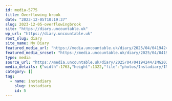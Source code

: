 ```yaml
---
id: media-5775
title: Overflowing brook
date: "2023-12-05T10:19:37"
slug: 2023-12-05-overflowingbrook
site: "https://diary.uncountable.uk"
wp_url: "https://diary.uncountable.uk"
root_slug: diary
site_name: My Diary
featured_media_url: "https://media.uncountable.uk/diary/2025/04/04194244/IMG20231205101937.webp"
featured_media_srcset: "https://media.uncountable.uk/diary/2025/04/04194244/IMG20231205101937-300x225.webp 300w, https://media.uncountable.uk/diary/2025/04/04194244/IMG20231205101937-1024x768.webp 1024w, https://media.uncountable.uk/diary/2025/04/04194244/IMG20231205101937-150x150.webp 150w, https://media.uncountable.uk/diary/2025/04/04194244/IMG20231205101937-640x480.webp 640w, https://media.uncountable.uk/diary/2025/04/04194244/IMG20231205101937.webp 1763w"
type: media
source_url: "https://media.uncountable.uk/diary/2025/04/04194244/IMG20231205101937.webp"
media_details: {"width":1763,"height":1322,"file":"photos/Instadiary/IMG20231205101937.webp","filesize":202486,"sizes":{"medium":{"file":"IMG20231205101937-300x225.webp","width":300,"height":225,"filesize":31086,"mime_type":"image/webp","source_url":"https://media.uncountable.uk/diary/2025/04/04194244/IMG20231205101937-300x225.webp"},"large":{"file":"IMG20231205101937-1024x768.webp","width":1024,"height":768,"filesize":258198,"mime_type":"image/webp","source_url":"https://media.uncountable.uk/diary/2025/04/04194244/IMG20231205101937-1024x768.webp"},"thumbnail":{"file":"IMG20231205101937-150x150.webp","width":150,"height":150,"filesize":10942,"mime_type":"image/webp","source_url":"https://media.uncountable.uk/diary/2025/04/04194244/IMG20231205101937-150x150.webp"},"mobwidth":{"file":"IMG20231205101937-640x480.webp","width":640,"height":480,"filesize":124908,"mime_type":"image/webp","source_url":"https://media.uncountable.uk/diary/2025/04/04194244/IMG20231205101937-640x480.webp"},"full":{"file":"IMG20231205101937.webp","width":1763,"height":1322,"mime_type":"image/webp","source_url":"https://media.uncountable.uk/diary/2025/04/04194244/IMG20231205101937.webp"}},"image_meta":{"aperture":"0","credit":"","camera":"","caption":"","created_timestamp":"0","copyright":"","focal_length":"0","iso":"0","shutter_speed":"0","title":"","orientation":"0","keywords":[]}}
category: []
tag:
  - name: instadiary
    slug: instadiary
    id: 5
---
```


